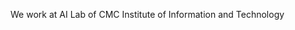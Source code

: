 We work at AI Lab of CMC Institute of Information and Technology

<!---
cistailab/cistailab is a ✨ special ✨ repository because its `README.md` (this file) appears on your GitHub profile.
You can click the Preview link to take a look at your changes.
--->
